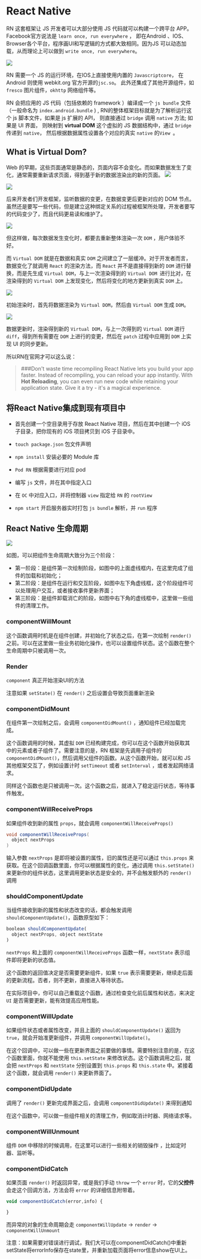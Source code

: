 # React Native 


RN 这套框架让 JS 开发者可以大部分使用 JS 代码就可以构建一个跨平台 APP。Facebook官方说法是 `learn once, run everywhere` ， 即在Android 、IOS、Browser各个平台，程序画UI和写逻辑的方式都大致相同。因为JS 可以动态加载，从而理论上可以做到 `write once, run everywhere`。

![](https://upload-images.jianshu.io/upload_images/4097230-0d46fc0a5fa4405e.png?imageMogr2/auto-orient/strip%7CimageView2/2/w/1240)

RN 需要一个 JS 的运行环境，在IOS上直接使用内置的 `Javascriptcore`， 在 Android 则使用 webkit.org 官方开源的`jsc.so`。 此外还集成了其他开源组件，如 `fresco` 图片组件，`okhttp` 网络组件等。

RN 会把应用的 JS 代码（包括依赖的 framework ）编译成一个 `js bundle` 文件（一般命名为 `index.android.bundle` ) , RN的整体框架目标就是为了解析运行这个 js 脚本文件，如果是 js 扩展的 API， 则直接通过 `bridge` 调用 `native` 方法; 如果是 UI 界面， 则映射到 **virtual DOM** 这个虚拟的 JS 数据结构中，通过 `bridge` 传递到 `native`， 然后根据数据属性设置各个对应的真实 `native` 的`View `。 

## What is Virtual Dom?

Web 的早期，这些页面通常是静态的，页面内容不会变化。而如果数据发生了变化，通常需要重新请求页面，得到基于新的数据渲染出的新的页面。
![](https://upload-images.jianshu.io/upload_images/4097230-d863fa1a4b3e43a1.png?imageMogr2/auto-orient/strip%7CimageView2/2/w/1240)


![](https://upload-images.jianshu.io/upload_images/4097230-204e53be274d3aa2.png?imageMogr2/auto-orient/strip%7CimageView2/2/w/1240)


后来开发者们开发框架，监听数据的变更，在数据变更后更新对应的 DOM 节点。虽然还是要写一些代码，但是建立这种绑定关系的过程被框架所处理，开发者要写的代码变少了，而且代码更易读和维护了。

![](https://upload-images.jianshu.io/upload_images/4097230-c72fb3622e1ad68d.png?imageMogr2/auto-orient/strip%7CimageView2/2/w/1240)

但这样做，每次数据发生变化时，都要去重新整体渲染一次 `DOM` ，用户体验不好。

而 `Virtual DOM` 就是在数据和真实 `DOM` 之间建立了一层缓冲。对于开发者而言，数据变化了就调用 `React` 的渲染方法，而 `React` 并不是直接得到新的 `DOM` 进行替换，而是先生成 `Virtual DOM`，与上一次渲染得到的 `Virtual DOM `进行比对，在渲染得到的 `Virtual DOM` 上发现变化，然后将变化的地方更新到真实 `DOM` 上。

![](https://upload-images.jianshu.io/upload_images/4097230-4f433998b1c50718.png?imageMogr2/auto-orient/strip%7CimageView2/2/w/1240)

初始渲染时，首先将数据渲染为 `Virtual DOM`，然后由 `Virtual DOM` 生成 `DOM`。

![](https://upload-images.jianshu.io/upload_images/4097230-3cf72a2e674ec4fc.png?imageMogr2/auto-orient/strip%7CimageView2/2/w/1240)

数据更新时，渲染得到新的 `Virtual DOM`，与上一次得到的 `Virtual DOM` 进行 `diff`，得到所有需要在 `DOM` 上进行的变更，然后在 `patch` 过程中应用到 `DOM` 上实现 UI 的同步更新。

所以RN在官网才可以这么说：
> ###Don't waste time recompiling
React Native lets you build your app faster. Instead of recompiling, you can reload your app instantly. With **Hot Reloading**, you can even run new code while retaining your application state. Give it a try - it's a magical experience.

## 将React Native集成到现有项目中

- 首先创建一个空目录用于存放 React Native 项目，然后在其中创建一个 iOS 子目录，把你现有的 iOS 项目拷贝到 iOS 子目录中。

- `touch package.json` 包文件声明

- `npm install` 安装必要的 Module 库

- `Pod RN` 根据需要进行对应 pod

- 编写 `js` 文件，并在其中指定入口

- 在 `OC` 中对应入口，并将控制器 `view` 指定给 `RN` 的 `rootView`

- `npm start` 开启服务器实时打包 `js bundle` 解析，并 `run` 程序

## React Native 生命周期

![](https://upload-images.jianshu.io/upload_images/4097230-5117d2dadd0daa70.png?imageMogr2/auto-orient/strip%7CimageView2/2/w/1240)
    
如图，可以把组件生命周期大致分为三个阶段：

- 第一阶段：是组件第一次绘制阶段，如图中的上面虚线框内，在这里完成了组件的加载和初始化；
- 第二阶段：是组件在运行和交互阶段，如图中左下角虚线框，这个阶段组件可以处理用户交互，或者接收事件更新界面；
- 第三阶段：是组件卸载消亡的阶段，如图中右下角的虚线框中，这里做一些组件的清理工作。

### componentWillMount
这个函数调用时机是在组件创建，并初始化了状态之后，在第一次绘制 `render()` 之前。可以在这里做一些业务初始化操作，也可以设置组件状态。这个函数在整个生命周期中只被调用一次。

### Render

`component` 真正开始渲染UI的方法

注意如果 `setState()` 在 `render()` 之后设置会导致页面重新渲染

### componentDidMount
在组件第一次绘制之后，会调用 `componentDidMount()` ，通知组件已经加载完成。

这个函数调用的时候，其虚拟 `DOM` 已经构建完成，你可以在这个函数开始获取其中的元素或者子组件了。需要注意的是，RN 框架是先调用子组件的 `componentDidMount()`，然后调用父组件的函数。从这个函数开始，就可以和 JS 其他框架交互了，例如设置计时 `setTimeout` 或者 `setInterval` ，或者发起网络请求。

同样这个函数也是只被调用一次。这个函数之后，就进入了稳定运行状态，等待事件触发。

### componentWillReceiveProps
如果组件收到新的属性 `props`，就会调用 `componentWillReceiveProps()`

```java
void componentWillReceiveProps(  
  object nextProps
)
```
输入参数 `nextProps` 是即将被设置的属性，旧的属性还是可以通过 `this.props` 来获取。在这个回调函数里面，你可以根据属性的变化，通过调用 `this.setState()` 来更新你的组件状态，这里调用更新状态是安全的，并不会触发额外的 `render()` 调用

### shouldComponentUpdate
当组件接收到新的属性和状态改变的话，都会触发调用 `shouldComponentUpdate()`，函数原型如下：

```javascript
boolean shouldComponentUpdate(  
  object nextProps, object nextState
)
```

`nextProps` 和上面的 `componentWillReceiveProps` 函数一样，`nextState` 表示组件即将更新的状态值。

这个函数的返回值决定是否需要更新组件，如果 `true` 表示需要更新，继续走后面的更新流程。否者，则不更新，直接进入等待状态。

在实际项目中，你可以自己重载这个函数，通过检查变化前后属性和状态，来决定 `UI` 是否需要更新，能有效提高应用性能。

### componentWillUpdate

如果组件状态或者属性改变，并且上面的 `shouldComponentUpdate()` 返回为 `true`，就会开始准更新组件，并调用 `componentWillUpdate()`。
  
在这个回调中，可以做一些在更新界面之前要做的事情。需要特别注意的是，在这个函数里面，你就不能使用 `this.setState` 来修改状态。这个函数调用之后，就会把 `nextProps` 和 `nextState` 分别设置到 `this.props` 和 `this.state` 中。紧接着这个函数，就会调用 `render()` 来更新界面了。

### componentDidUpdate

调用了 `render()` 更新完成界面之后，会调用 `componentDidUpdate()` 来得到通知

在这个函数中，可以做一些组件相关的清理工作，例如取消计时器、网络请求等。

### componentWillUnmount
组件 `DOM` 中移除的时候调用，在这里可以进行一些相关的销毁操作
，比如定时器、监听等。

### componentDidCatch
如果页面 `render()` 时返回异常，或是我们手动 `throw` 一个 `error` 时，它的**父控件**会走这个回调方法，方法会将 `error` 的详细信息附带着。

```javascript
void componentDidCatch(error,info) {

}
```
而异常的对象的生命周期会走 `componentWillUpdate` -> `render` -> `componentWillUnmount `

注意：如果需要对错误进行调试，我们大可以在componentDidCatch()中重新setState将errorInfo保存在state里，并重新加载页面将error信息show在UI上。
